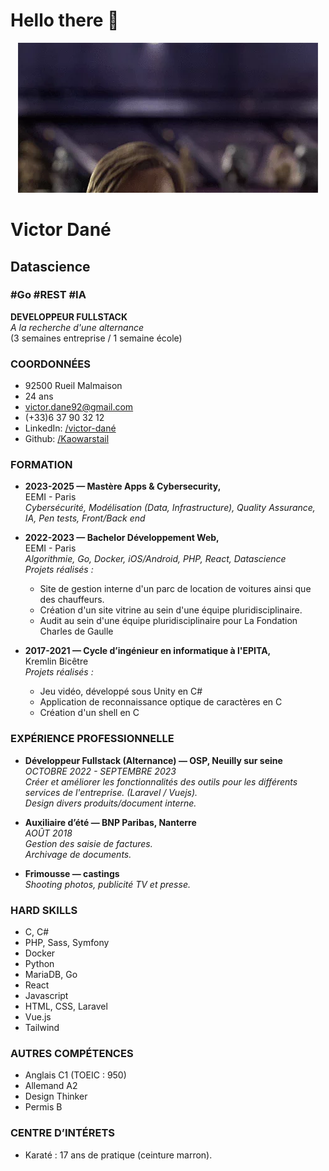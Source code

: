 # Hello there 👋
<div align="center">
<img src="https://github.com/Kaowarstail/Kaowarstail/blob/main/hello_there.gif" alt="Hello There" width="480" height="240" />
</div>

# Victor Dané
## Datascience
### #Go #REST #IA

**DEVELOPPEUR FULLSTACK**  
*A la recherche d'une alternance*  
(3 semaines entreprise / 1 semaine école)

### COORDONNÉES
- 92500 Rueil Malmaison
- 24 ans
- victor.dane92@gmail.com
- (+33)6 37 90 32 12
- LinkedIn: [/victor-dané](https://www.linkedin.com/in/victor-dané)
- Github: [/Kaowarstail](https://github.com/Kaowarstail)

### FORMATION
- **2023-2025 — Mastère Apps & Cybersecurity,**  
  EEMI - Paris  
  *Cybersécurité, Modélisation (Data, Infrastructure), Quality Assurance, IA, Pen tests, Front/Back end*

- **2022-2023 — Bachelor Développement Web,**  
  EEMI - Paris  
  *Algorithmie, Go, Docker, iOS/Android, PHP, React, Datascience*  
  *Projets réalisés :*  
  - Site de gestion interne d'un parc de location de voitures ainsi que des chauffeurs.
  - Création d'un site vitrine au sein d'une équipe pluridisciplinaire.
  - Audit au sein d'une équipe pluridisciplinaire pour La Fondation Charles de Gaulle

- **2017-2021 — Cycle d’ingénieur en informatique à l'EPITA,**  
  Kremlin Bicêtre  
  *Projets réalisés :*  
  - Jeu vidéo, développé sous Unity en C#
  - Application de reconnaissance optique de caractères en C
  - Création d'un shell en C

### EXPÉRIENCE PROFESSIONNELLE
- **Développeur Fullstack (Alternance) — OSP, Neuilly sur seine**  
  *OCTOBRE 2022 - SEPTEMBRE 2023*  
  *Créer et améliorer les fonctionnalités des outils pour les différents services de l'entreprise. (Laravel / Vuejs).*  
  *Design divers produits/document interne.*

- **Auxiliaire d’été — BNP Paribas, Nanterre**  
  *AOÛT 2018*  
  *Gestion des saisie de factures.*  
  *Archivage de documents.*

- **Frimousse — castings**  
  *Shooting photos, publicité TV et presse.*

### HARD SKILLS
- C, C#
- PHP, Sass, Symfony
- Docker
- Python
- MariaDB, Go
- React
- Javascript
- HTML, CSS, Laravel
- Vue.js
- Tailwind

### AUTRES COMPÉTENCES
- Anglais C1 (TOEIC : 950)
- Allemand A2
- Design Thinker
- Permis B

### CENTRE D’INTÉRETS
- Karaté : 17 ans de pratique (ceinture marron).

